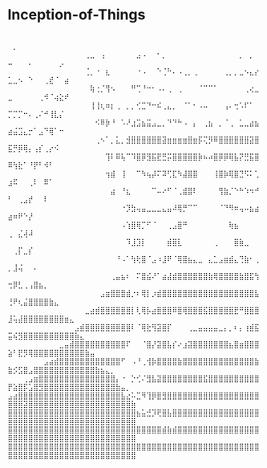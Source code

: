 # Inception-of-Things

⠀⠀⠀⠀⠀⠀⠀⠀⠀⠀⠀⠀⠀⠀⠀⠀⠀⠀⠀⠀⠀⠀⠀⠀⠀⠀⠀⠀⠀⠀⠀⠀⠀⠀⠀⠀⠀⠀⠀⠀⠀⠀⠀⠀⠀⠀⠀⠀⠀⠀⡀⠀⠀⠀⠀⠀⠀⠀⠀⠀⠀⠀⠀⠀⠀⠀⠀⠀⠀⠀⠀⠀⠀⠀
⠀⠀⠀⠀⠀⠀⠀⠀⠀⠀⠀⠀⠀⠀⠀⢀⣀⠀⢠⠀⠀⠀⠀⠀⠀⣠⠠⠀⠀⠂⡀⠀⠀⠀⠀⠀⠀⠀⠀⠀⠀⠀⠀⠀⠀⡀⠀⡀⠀⠤⠀⠀⠀⠄⠀⠀⠀⠀⠀⡠⠀⠀⠀⠀⠀⠀⠀⠀⠀⠀⠀⠀⠀⠀
⠀⠀⠀⠀⠀⠀⠀⠀⠀⠀⠀⠀⠀⠀⠀⢈⡀⠐⠀⣆⠀⠀⠀⠀⠀⠐⠠⠀⠀⠑⢈⠓⠄⠠⢀⡀⢀⠀⠀⠀⠀⠀⢀⡀⡀⣀⠢⣄⡔⣁⣀⠢⠀⠑⠀⠀⢀⣞⠈⠀⣴⠀⠀⠀⠀⠀⠀⠀⠀⠀⠀⠀⠀⠀
⠀⠀⠀⠀⠀⠀⠀⠀⠀⠀⠀⠀⠀⠀⠀⠀⢷⢐⡈⢻⠢⠀⠀⠀⠛⢉⠘⠒⠂⠠⠄⢀⠀⢀⠀⠀⠀⠈⠉⠉⠁⠀⠀⠀⠀⠀⢀⢔⣀⣀⠀⠀⠀⠀⠀⢀⠺⠈⢴⣕⠞⠀⠀⠀⠀⠀⠀⠀⠀⠀⠀⠀⠀⠀
⠀⠀⠀⠀⠀⠀⠀⠀⠀⠀⠀⠀⠀⠀⠀⠀⢸⢸⢆⠶⡆⢀⠀⡀⡀⢊⣉⠙⠒⠮⢀⣄⡀⠀⠈⠁⠂⠠⠤⠀⠀⠀⢠⠄⢒⠡⠏⠁⠀⡉⡉⡉⠒⠄⢀⠌⠚⢸⣇⡌⠀⠀⠀⠀⠀⠀⠀⠀⠀⠀⠀⠀⠀⠀
⠀⠀⠀⠀⠀⠀⠀⠀⠀⠀⠀⠀⠀⠀⠀⠀⠀⠪⠿⡷⠘⠀⠡⠜⣰⣩⣦⣭⣠⣀⡀⠙⠙⠓⠠⠀⡄⠀⢀⣦⠀⡀⠈⢀⠀⣁⣀⣴⣦⣴⣬⣩⣄⡒⠁⣠⠙⢿⠁⠒⠀⠀⠀⠀⠀⠀⠀⠀⠀⠀⠀⠀⠀⠀
⠀⠀⠀⠀⠀⠀⠀⠀⠀⠀⠀⠀⠀⠀⠀⠀⠀⢀⠢⠁⡀⣅⡀⣺⣿⣿⣿⣿⣿⣿⣽⣶⣶⣶⣶⣿⣶⡯⢍⡻⠿⣿⣿⣿⣿⣿⣿⣽⣿⣯⡛⡿⢿⡄⢠⡎⢀⡔⠪⠀⠀⠀⠀⠀⠀⠀⠀⠀⠀⠀⠀⠀⠀⠀
⠀⠀⠀⠀⠀⠀⠀⠀⠀⠀⠀⠀⠀⠀⠀⠀⠀⠀⠀⢹⠇⠿⢧⠉⠹⣿⡿⣻⣯⣟⣛⡭⣿⣿⣿⣿⣿⡷⠦⠴⣿⡿⡿⢿⣧⡝⣛⣯⣿⠿⢳⣗⠁⠘⡟⠃⠺⠃⠀⠀⠀⠀⠀⠀⠀⠀⠀⠀⠀⠀⠀⠀⠀⠀
⠀⠀⠀⠀⠀⠀⠀⠀⠀⠀⠀⠀⠀⠀⠀⠀⠀⠀⠀⢲⣾⠀⢸⠀⠀⠉⠳⢦⡼⠍⠽⢋⣏⠳⣼⣿⣿⠀⠀⠀⢸⣿⡷⢿⣿⣙⠫⠅⢁⣰⠯⠀⠀⢀⠇⠀⠿⠁⠀⠀⠀⠀⠀⠀⠀⠀⠀⠀⠀⠀⠀⠀⠀⠀
⠀⠀⠀⠀⠀⠀⠀⠀⠀⠀⠀⠀⠀⠀⠀⠀⠀⠀⠀⠀⣴⠀⠘⣆⠀⠀⠀⠀⠉⠤⠔⠋⠈⢀⣾⣿⠇⠀⠀⠀⠀⢻⣷⡈⠑⠓⠱⠲⠚⠃⠀⢀⣠⡞⠀⠀⠇⠀⠀⠀⠀⠀⠀⠀⠀⠀⠀⠀⠀⠀⠀⠀⠀⠀
⠀⠀⠀⠀⠀⠀⠀⠀⠀⠀⠀⠀⠀⠀⠀⠀⠀⠀⠀⠀⠀⠀⠐⡹⣳⢤⣤⣀⣀⣀⣄⣤⠼⢿⡛⠉⠉⠀⠀⠀⠀⠈⠙⠻⠶⢤⠤⣦⣴⣴⠶⠟⠑⡜⠀⠀⠀⠀⠀⠀⠀⠀⠀⠀⠀⠀⠀⠀⠀⠀⠀⠀⠀⠀
⠀⠀⠀⠀⠀⠀⠀⠀⠀⠀⠀⠀⠀⠀⠀⠀⠀⠀⠀⠀⠀⠀⠠⢱⣿⢿⡉⠋⠈⠀⠀⢀⣠⣿⠛⠀⠀⠀⠀⠀⠀⠀⠀⢷⣦⠀⠀⠀⠀⢀⠀⣌⢼⠼⠀⠀⠀⠀⠀⠀⠀⠀⠀⠀⠀⠀⠀⠀⠀⠀⠀⠀⠀⠀
⠀⠀⠀⠀⠀⠀⠀⠀⠀⠀⠀⠀⠀⠀⠀⠀⠀⠀⠀⠀⠀⠀⠀⠹⣸⣹⡇⠀⠀⠀⠀⣾⣿⣇⠀⠀⠀⠀⠀⠀⢀⠀⠀⠀⣿⣷⣀⠀⠀⠀⢀⡏⣀⡎⠀⠀⠀⠀⠀⠀⠀⠀⠀⠀⠀⠀⠀⠀⠀⠀⠀⠀⠀⠀
⠀⠀⠀⠀⠀⠀⠀⠀⠀⠀⠀⠀⠀⠀⠀⠀⠀⠀⠀⠀⠀⠘⠠⠁⢳⢗⣿⠈⣠⠰⣸⠟⠈⢿⣿⣦⣄⣀⠀⣄⣁⣠⣶⣾⣄⢙⣷⠂⢀⡀⣸⢬⠀⠀⠄⠀⠀⠀⠀⠀⠀⠀⠀⠀⠀⠀⠀⠀⠀⠀⠀⠀⠀⠀
⠀⠀⠀⠀⠀⠀⠀⠀⠀⠀⠀⠀⠀⠀⠀⠀⠀⠀⠀⠀⢀⣤⣦⠆⠀⠍⣿⣮⠜⠁⣴⣼⣾⣿⣿⣿⣿⣿⣿⣷⢿⣿⣿⣿⣿⣷⣿⣯⢳⢒⡿⣃⢀⢠⣿⣦⡀⠀⠀⠀⠀⠀⠀⠀⠀⠀⠀⠀⠀⠀⠀⠀⠀⠀
⠀⠀⠀⠀⠀⠀⠀⠀⠀⠀⠀⠀⠀⠀⠀⠀⠀⠀⣠⣶⣿⣿⣿⣾⡐⠆⢿⡇⡰⣾⣿⣿⣿⣿⣿⣿⣿⣿⣿⣿⣿⣿⣿⣿⣿⣿⣿⣿⣧⢘⠟⢆⣬⣿⣿⣿⣿⣷⣄⠀⠀⠀⠀⠀⠀⠀⠀⠀⠀⠀⠀⠀⠀⠀
⠀⠀⠀⠀⠀⠀⠀⠀⠀⠀⠀⠀⠀⠀⠀⣀⣴⣾⣿⣿⣿⣿⣿⣿⡇⢇⢿⡧⣴⣿⣿⣿⠿⣿⢿⣿⣿⣿⣯⣿⣿⣿⣿⣿⣟⠛⣿⣿⣿⣸⢥⣼⣿⣿⣿⣿⣿⣿⣿⣿⣶⣄⠀⠀⠀⠀⠀⠀⠀⠀⠀⠀⠀⠀
⠀⠀⠀⠀⠀⠀⠀⠀⠀⠀⠀⠀⠀⣠⣾⣿⣿⣿⣿⣿⣿⣿⣿⣿⠇⠈⢿⣗⢻⣽⣿⡏⠀⠀⠀⢀⣀⣤⣤⣤⣤⣀⡄⡀⠆⡄⢰⣾⣯⣭⢮⣻⣿⣿⣿⣿⣿⣿⣿⣿⣿⣿⣷⣄⠀⠀⠀⠀⠀⠀⠀⠀⠀⠀
⠀⠀⠀⠀⠀⠀⠀⠀⠀⠀⣀⣤⣾⣿⣿⣿⣿⣿⣿⣿⣿⣿⣿⠏⠀⠀⠈⣿⡜⣽⣿⣧⡎⠔⣰⣽⣿⣿⣿⣿⣿⣿⣿⣦⣿⣶⣿⣿⣿⣵⠃⣟⡻⢿⣿⣿⣿⣿⣿⣿⣿⣿⣿⣿⣷⣤⠀⠀⠀⠀⠀⠀⠀⠀
⠀⠀⠀⠀⠀⠀⠀⣠⣴⣾⣿⣿⣿⣿⣿⣿⣿⣿⣿⣿⣿⣿⠋⠀⠠⠘⢀⢺⡷⣿⣿⣿⣿⣷⣿⣿⣿⣿⣿⣿⣿⣿⣿⣿⣿⣿⣿⣿⣷⣷⡪⣫⣿⣠⣿⣿⣿⣿⣿⣿⣿⣿⣿⣿⣿⣿⣷⣦⣄⡀⠀⠀⠀⠀
⠀⠀⠀⢀⣠⣶⣿⣿⣿⣿⣿⣿⣿⣿⣿⣿⣿⣿⣿⣿⣿⡄⠐⠀⡑⢊⠌⣻⣧⣽⣿⣿⣿⣿⣿⣿⣿⣿⣯⣿⣿⣿⣿⣿⣿⣿⣿⣿⣿⡟⣵⣿⡯⣡⣿⣻⣿⣿⣿⣿⣿⣿⣿⣿⣿⣿⣿⣿⣿⣿⣷⣤⡀⠀
⣠⣴⣿⣿⣿⣿⣿⣿⣿⣿⣿⣿⣿⣿⣿⣿⣿⣿⣿⣿⣿⣿⣧⣔⠥⣉⠻⢹⡿⣿⣻⣿⣿⣿⣿⣿⣿⣿⣿⣿⣿⣿⣿⣿⣿⣿⣿⣿⣿⣿⣿⣿⣽⣿⣿⣿⣿⣿⣿⣿⣿⣿⣿⣿⣿⣿⣿⣿⣿⣿⣿⣿⣿⣷
⣿⣿⣿⣿⣿⣿⣿⣿⣿⣿⣿⣿⣿⣿⣿⣿⣿⣿⣿⣿⣿⣿⣿⣿⣿⣦⣥⣚⡹⢟⣿⣧⣿⣿⣿⣿⣿⣿⣿⣿⣿⣿⣿⣿⣿⣿⣿⣿⣿⣿⣿⣿⣿⣿⣿⣿⣿⣿⣿⣿⣿⣿⣿⣿⣿⣿⣿⣿⣿⣿⣿⣿⣿⣿
⣿⣿⣿⣿⣿⣿⣿⣿⣿⣿⣿⣿⣿⣿⣿⣿⣿⣿⣿⣿⣿⣿⣿⣿⣿⣿⣿⣿⣿⣿⣾⣷⣾⣿⣿⣿⣿⣿⣿⣿⣿⣿⣿⣿⣿⣿⣿⣿⣿⣿⣿⣿⣿⣿⣿⣿⣿⣿⣿⣿⣿⣿⣿⣿⣿⣿⣿⣿⣿⣿⣿⣿⣿⣿
⣿⣿⣿⣿⣿⣿⣿⣿⣿⣿⣿⣿⣿⣿⣿⣿⣿⣿⣿⣿⣿⣿⣿⣿⣿⣿⣿⣿⣿⣿⣿⣿⣿⣿⣿⣿⣿⣿⣿⣿⣿⣿⣿⣿⣿⣿⣿⣿⣿⣿⣿⣿⣿⣿⣿⣿⣿⣿⣿⣿⣿⣿⣿⣿⣿⣿⣿⣿⣿⣿⣿⣿⣿⣿
